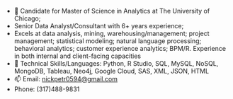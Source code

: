 - 👋 Candidate for Master of Science in Analytics at The University of Chicago; 
- Senior Data Analyst/Consultant with 6+ years experience; 
- Excels at data analysis, mining, warehousing/management; project management; statistical modeling; natural language processing; behavioral analytics; customer experience analytics; BPM/R. Experience in both internal and client-facing capacities
- 👀 Technical Skills/Languages: Python, R Studio, SQL, MySQL, NoSQL, MongoDB, Tableau, Neo4j, Google Cloud, SAS, XML, JSON, HTML
- 📫 Email: nickpetr0594@gmail.com
- Phone: (317)488-9831

<!---
nicholaspetr/nicholaspetr is a ✨ special ✨ repository because its `README.md` (this file) appears on your GitHub profile.
You can click the Preview link to take a look at your changes.
--->

